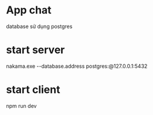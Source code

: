 # App chat

database sử dụng postgres

# start server

nakama.exe --database.address postgres:@127.0.0.1:5432

# start client

npm run dev
